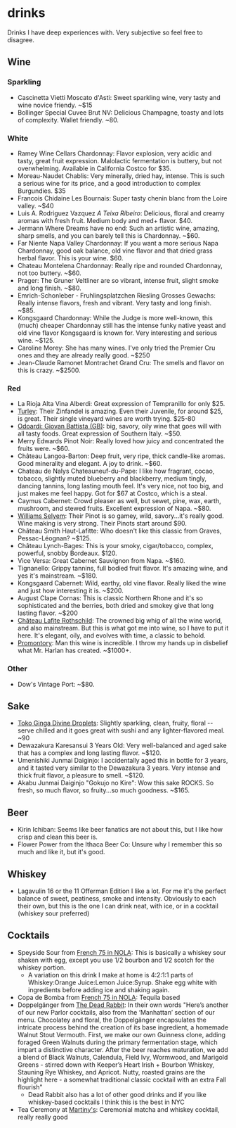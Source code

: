 # drinks

Drinks I have deep experiences with. Very subjective so feel free to disagree.

## Wine

### Sparkling

- Cascinetta Vietti Moscato d'Asti: Sweet sparkling wine, very tasty and wine novice friendy. ~$15
- Bollinger Special Cuvee Brut NV: Delicious Champagne, toasty and lots of complexity. Wallet friendly. ~80.

### White

- Ramey Wine Cellars Chardonnay: Flavor explosion, very acidic and tasty, great fruit expression. Malolactic fermentation is buttery, but not overwhelming. Available in California Costco for $35.
- Moreau-Naudet Chablis: Very minerally, dried hay, intense. This is such a serious wine for its price, and a good introduction to complex Burgundies. $35
- Francois Chidaine Les Bournais: Super tasty chenin blanc from the Loire valley. ~$40
- Luis A. Rodriguez Vazquez _A Teixa Ribeiro_: Delicious, floral and creamy aromas with fresh fruit. Medium body and med+ flavor. $40.
- Jermann Where Dreams have no end: Such an artistic wine, amazing, sharp smells, and you can barely tell this is Chardonnay. ~$60.
- Far Niente Napa Valley Chardonnay: If you want a more serious Napa Chardonnay, good oak balance, old vine flavor and that dried grass herbal flavor. This is your wine. $60.
- Chateau Montelena Chardonnay: Really ripe and rounded Chardonnay, not too buttery. ~$60.
- Prager: The Gruner Veltliner are so vibrant, intense fruit, slight smoke and long finish. ~$80.
- Emrich-Schonleber - Fruhlingsplatzchen Riesling Grosses Gewachs:  Really intense flavors, fresh and vibrant. Very tasty and long finish. ~$85.
- Kongsgaard Chardonnay: While the Judge is more well-known, this (much) cheaper Chardonnay still has the intense funky native yeast and old vine flavor Kongsgaard is known for. Very interesting and serious wine. ~$125.
- Caroline Morey: She has many wines. I've only tried the Premier Cru ones and they are already really good. ~$250
- Jean-Claude Ramonet Montrachet Grand Cru: The smells and flavor on this is crazy. ~$2500.

### Red

- La Rioja Alta Vina Alberdi: Great expression of Tempranillo for only $25.
- [Turley](https://www.turleywinecellars.com/): Their Zinfandel is amazing. Even their Juvenile, for around $25, is great. Their single vineyard wines are worth trying. $25-80
- [Odoardi: Giovan Battista (GB)](https://www.cantineodoardi.it/prodotto/gb-odoardi/): big, savory, oily wine that goes will with all tasty foods. Great expression of Southern Italy. ~$50.
- Merry Edwards Pinot Noir: Really loved how juicy and concentrated the fruits were. ~$60.
- Château Langoa-Barton: Deep fruit, very ripe, thick candle-like aromas. Good minerality and elegant. A joy to drink. ~$60.
- Chateau de Nalys Chateauneuf-du-Pape: I like how fragrant, cocao, tobacco, slightly muted blueberry and blackberry, medium tingly, dancing tannins, long lasting mouth feel. It's very nice, not too big, and just makes me feel happy. Got for $67 at Costco, which is a steal.
- Caymus Cabernet: Crowd pleaser as well, but sewet, pine, wax, earth, mushroom, and stewed fruits. Excellent expression of Napa. ~$80.
- [Williams Selyem](https://www.williamsselyem.com/): Their Pinot is so gamey, wild, savory...it's really good. Wine making is very strong. Their Pinots start around $90.
- Château Smith Haut-Lafitte: Who doesn't like this classic from Graves, Pessac-Léognan? ~$125.
- Château Lynch-Bages: This is your smoky, cigar/tobacco, complex, powerful, snobby Bordeaux. $120.
- Vice Versa: Great Cabernet Sauvignon from Napa. ~$160.
- Tignanello: Grippy tannins, full bodied fruit flavor. It's amazing wine, and yes it's mainstream. ~$180.
- Kongsgaard Cabernet: Wild, earthy, old vine flavor. Really liked the wine and just how interesting it is. ~$200.
- August Clape Cornas: This is classic Northern Rhone and it's so sophisticated and the berries, both dried and smokey give that long lasting flavor. ~$200
- [Château Lafite Rothschild](https://www.lafite.com/domaines/chateau-lafite-rothschild/): The crowned big whig of all the wine world, and also mainstream. But this is what got me into wine, so I have to put it here. It's elegant, oily, and evolves with time, a classic to behold.
- [Promontory](https://www.promontory.wine/): Man this wine is incredible. I throw my hands up in disbelief what Mr. Harlan has created. ~$1000+.

### Other

- Dow's Vintage Port: ~$80.

## Sake

- [Toko Ginga Divine Droplets](https://www.vineconnections.com/japanese-sake/grades/junmai-daiginjo-daiginjo/divine-droplets/): Slightly sparkling, clean, fruity, floral -- serve chilled and it goes great with sushi and any lighter-flavored meal. ~90
- Dewazakura Karesansui 3 Years Old: Very well-balanced and aged sake that has a complex and long lasting flavor. ~$120.
- Umenishiki Junmai Daiginjo: I accidentally aged this in bottle for 3 years, and it tasted very similar to the Dewazakura 3 years. Very intense and thick fruit flavor, a pleasure to smell. ~$120.
- Akabu Junmai Daiginjo "Gokujo no Kire": Wow this sake ROCKS. So fresh, so much flavor, so fruity...so much goodness. ~$165.

## Beer

- Kirin Ichiban: Seems like beer fanatics are not about this, but I like how crisp and clean this beer is.
- Flower Power from the Ithaca Beer Co: Unsure why I remember this so much and like it, but it's good.

## Whiskey

- Lagavulin 16 or the 11 Offerman Edition I like a lot. For me it's the perfect balance of sweet, peatiness, smoke and intensity. Obviously to each their own, but this is the one I can drink neat, with ice, or in a cocktail (whiskey sour preferred)

## Cocktails

- Speyside Sour from [French 75 in NOLA](https://www.arnaudsrestaurant.com/bars/french-75/): This is basically a whiskey sour shaken with egg, except you use 1/2 bourbon and 1/2 scotch for the whiskey portion.
  - A variation on this drink I make at home is 4:2:1:1 parts of Whiskey:Orange Juice:Lemon Juice:Syrup. Shake egg white with ingredients before adding ice and shaking again.
- Copa de Bomba from [French 75 in NOLA](https://www.arnaudsrestaurant.com/bars/french-75/): Tequila based
- Doppelgänger from [The Dead Rabbit](https://thedeadrabbit.com/): In their own words "Here’s another of our new Parlor cocktails, also from the ‘Manhattan’ section of our menu. Chocolatey and floral, the Doppelgänger encapsulates the intricate process behind the creation of its base ingredient, a homemade Walnut Stout Vermouth. First, we make our own Guinness clone, adding foraged Green Walnuts during the primary fermentation stage, which impart a distinctive character. After the beer reaches maturation, we add a blend of Black Walnuts, Calendula, Field Ivy, Wormwood, and Marigold Greens - stirred down with Keeper’s Heart Irish + Bourbon Whiskey, Stauning Rye Whiskey, and Apricot. Nutty, roasted grains are the highlight here - a somewhat traditional classic cocktail with an extra Fall flourish"
  - Dead Rabbit also has a lot of other good drinks and if you like whiskey-based cocktails I think this is the best in NYC
- Tea Ceremony at [Martiny's](https://www.martinys.com/): Ceremonial matcha and whiskey cocktail, really really good
